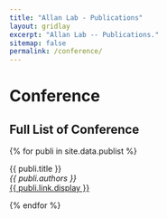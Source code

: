 ```yaml
---
title: "Allan Lab - Publications"
layout: gridlay
excerpt: "Allan Lab -- Publications."
sitemap: false
permalink: /conference/
---
```



# Conference

## Full List of Conference

{% for publi in site.data.publist %}

  {{ publi.title }} <br />
  <em>{{ publi.authors }} </em><br /><a href="{{ publi.link.url }}">{{ publi.link.display }}</a>

{% endfor %}
